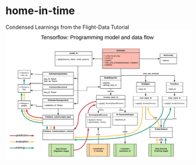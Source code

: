 # home-in-time
Condensed Learnings from the Flight-Data Tutorial
![Tensorflow Programming Model](./TF_programming_model.png)
